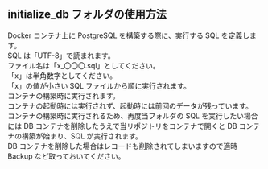 ## initialize_db フォルダの使用方法

Docker コンテナ上に PostgreSQL を構築する際に、実行する SQL を定義します。  
SQL は「UTF-8」で読まれます。  
ファイル名は「x\_〇〇〇.sql」としてください。  
「x」は半角数字としてください。  
「x」の値が小さい SQL ファイルから順に実行されます。  
コンテナの構築時に実行されます。  
コンテナの起動時には実行されず、起動時には前回のデータが残っています。  
コンテナの構築時に実行されるため、再度当フォルダの SQL を実行したい場合には DB コンテナを削除したうえで当リポジトリをコンテナで開くと DB コンテナの構築が始まり、SQL が実行されます。  
DB コンテナを削除した場合はレコードも削除されてしまいますので適時 Backup など取っておいてください。
